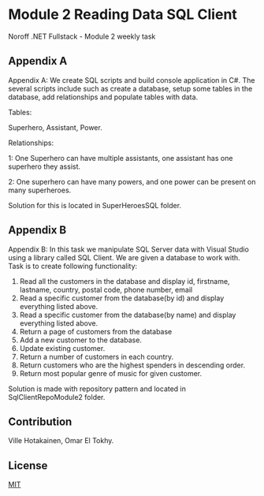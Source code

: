# Module 2 Reading Data SQL Client

Noroff .NET Fullstack - Module 2 weekly task


## Appendix A
Appendix A: We create SQL scripts and build console application in C#. The several scripts include such as create a database, setup some tables in the database, add relationships and populate tables with data.

Tables: 

Superhero, Assistant, Power.

Relationships: 

1: One Superhero can have multiple assistants, one assistant has one superhero they assist.


2: One superhero can have many powers, and one power can be present on many superheroes.

Solution for this is located in SuperHeroesSQL folder.

## Appendix B

Appendix B: In this task we manipulate SQL Server data with Visual Studio using a library called SQL Client. We are given a database to work with. Task is to create following functionality:

1. Read all the customers in the database and display id, firstname, lastname, country, postal code, phone number, email
2. Read a specific customer from the database(by id) and display everything listed above.
3. Read a specific customer from the database(by name) and display everything listed above.
4. Return a page of customers from the database
5. Add a new customer to the database.
6. Update existing customer.
7. Return a number of customers in each country.
8. Return customers who are the highest spenders in descending order.
9. Return most popular genre of music for given customer.

Solution is made with repository pattern and located in SqlClientRepoModule2 folder.

## Contribution
Ville Hotakainen, Omar El Tokhy.

## License
[MIT](https://choosealicense.com/licenses/mit/)

